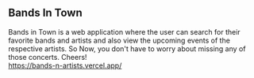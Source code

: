 ## Bands In Town

Bands in Town is a web application where the user can search for their favorite bands and artists and also view the upcoming events of the respective artists. So Now, you don't have to worry about missing any of those concerts. Cheers!
<br/>
https://bands-n-artists.vercel.app/
